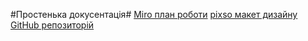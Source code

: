#Простенька докусентація#
[Miro план роботи](https://miro.com/app/board/uXjVKMWfNRg=/)
[pixso макет дизайну](https://pixso.net/app/editor/xzsSPIeccd2Uw2uxFf3QSw?showQuickFrame=true&icon_type=1&page-id=0%3A1)
[GitHub репозиторій](https://github.com/Den20713/project_murari)


